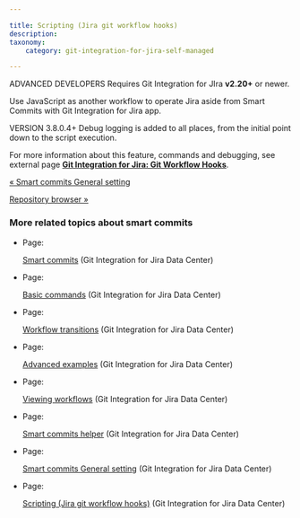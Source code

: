```yaml
---

title: Scripting (Jira git workflow hooks)
description:
taxonomy:
    category: git-integration-for-jira-self-managed

---
```

ADVANCED DEVELOPERS
Requires Git Integration for JIra **v2.20+** or newer.


Use JavaScript as another workflow to operate Jira aside from Smart Commits with Git Integration for Jira app.

VERSION 3.8.0.4+
Debug logging is added to all places, from the initial point down to the script execution.


For more information about this feature, commands and debugging, see external page [**Git Integration for Jira: Git Workflow Hooks**](https://github.com/BigBrassBand/jira-git-workflow-hooks).

[« Smart commits General setting](/wiki/spaces/GIJDC/pages/1930398554/Smart+commits+General+setting)

[Repository browser »](/git-integration-for-jira-self-managed/Repository-Browser)

### More related topics about smart commits

*   Page:

    [Smart commits](/git-integration-for-jira-self-managed/Smart-commits) (Git Integration for Jira Data Center)

*   Page:

    [Basic commands](/git-integration-for-jira-self-managed/Basic-commands) (Git Integration for Jira Data Center)

*   Page:

    [Workflow transitions](/git-integration-for-jira-self-managed/Workflow-transitions) (Git Integration for Jira Data Center)

*   Page:

    [Advanced examples](/git-integration-for-jira-self-managed/Advanced-examples) (Git Integration for Jira Data Center)

*   Page:

    [Viewing workflows](/git-integration-for-jira-self-managed/Viewing-workflows) (Git Integration for Jira Data Center)

*   Page:

    [Smart commits helper](/wiki/spaces/GIJDC/pages/1930398529/Smart+commits+helper) (Git Integration for Jira Data Center)

*   Page:

    [Smart commits General setting](/wiki/spaces/GIJDC/pages/1930398554/Smart+commits+General+setting) (Git Integration for Jira Data Center)

*   Page:

    [Scripting (Jira git workflow hooks)](/wiki/spaces/GIJDC/pages/1930398579) (Git Integration for Jira Data Center)